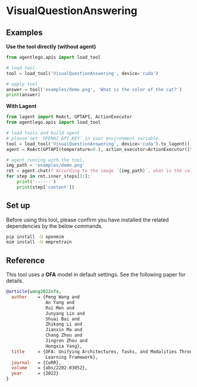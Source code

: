 # VisualQuestionAnswering

## Examples

**Use the tool directly (without agent)**

```python
from agentlego.apis import load_tool

# load tool
tool = load_tool('VisualQuestionAnswering', device='cuda')

# apply tool
answer = tool('examples/demo.png', 'What is the color of the cat?')
print(answer)
```

**With Lagent**

```python
from lagent import ReAct, GPTAPI, ActionExecutor
from agentlego.apis import load_tool

# load tools and build agent
# please set `OPENAI_API_KEY` in your environment variable.
tool = load_tool('VisualQuestionAnswering', device='cuda').to_lagent()
agent = ReAct(GPTAPI(temperature=0.), action_executor=ActionExecutor([tool]))

# agent running with the tool.
img_path = 'examples/demo.png'
ret = agent.chat(f'According to the image `{img_path}`, what is the color of the cat?')
for step in ret.inner_steps[1:]:
    print('------')
    print(step['content'])
```

## Set up

Before using this tool, please confirm you have installed the related dependencies by the below commands.

```bash
pip install -U openmim
mim install -U mmpretrain
```

## Reference

This tool uses a **OFA** model in default settings. See the following paper for details.

```bibtex
@article{wang2022ofa,
  author    = {Peng Wang and
               An Yang and
               Rui Men and
               Junyang Lin and
               Shuai Bai and
               Zhikang Li and
               Jianxin Ma and
               Chang Zhou and
               Jingren Zhou and
               Hongxia Yang},
  title     = {OFA: Unifying Architectures, Tasks, and Modalities Through a Simple Sequence-to-Sequence
               Learning Framework},
  journal   = {CoRR},
  volume    = {abs/2202.03052},
  year      = {2022}
}
```
